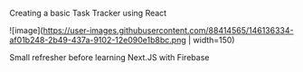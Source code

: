 Creating a basic Task Tracker using React

![image](https://user-images.githubusercontent.com/88414565/146136334-af01b248-2b49-437a-9102-12e090e1b8bc.png | width=150)

Small refresher before learning Next.JS with Firebase
